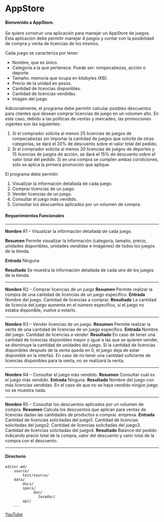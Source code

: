 # AppStore

#### Bienvenido a AppStore.
Se quiere construir una aplicación para manejar un AppStore de juegos. 
Esta aplicación debe permitir manejar 4 juegos y contar con la posibilidad de compra y venta de licencias de los mismos.

Cada juego se caracteriza por tener:

- Nombre, que es único.
- Categoría a la que pertenece. Puede ser: rompecabezas, acción o deporte.
- Tamaño: memoria que ocupa en kilobytes (KB).
- Precio de la unidad en pesos.
- Cantidad de licencias disponibles.
- Cantidad de licencias vendidas.
- Imagen del juego.

Adicionalmente, el programa debe permitir calcular posibles descuentos para clientes que desean comprar licencias de juego en un volumen alto.
En este caso, debido a las políticas de ventas y mercadeo, las promociones vigentes son las siguientes:

1. Si el comprador solicita al menos 25 licencias de juegos de rompecabezas sin importar la cantidad de juegos que solicite de otras categorías,
se dará el 20% de descuento sobre el valor total del pedido.
2. Si el comprador solicita al menos 20 licencias de juegos de deportes y 15 licencias de juegos de acción, 
se dará el 15% de descuento sobre el valor total del pedido.
Si en una compra se cumplen ambas condiciones, sólo se aplica la primera promoción que aplique.

El programa debe permitir:

1. Visualizar la información detallada de cada juego.
2. Comprar licencias de un juego.
3. Vender licencias de un juego.
4. Consultar el juego más vendido.
5. Consultar los descuentos aplicados por un volumen de compra.


#### Requerimientos Funcionales
------------------------------------------------------------------------------------------------------
**Nombre** 
R1 – Visualizar la información detallada de cada juego.

**Resumen**
Permite visualizar la información (categoría, tamaño, precio, 
unidades disponibles, unidades vendidas e imágenes) de todos los juegos de la tienda.

**Entrada**
Ninguna

**Resultado** 
Se muestra la información detallada de cada uno de los juegos de la tienda.

------------------------------------------------------------------------------------------------------
**Nombre** R2 – Comprar licencias de un juego
**Resumen** Permite realizar la compra de una cantidad de licencias de un juego específico.
**Entrada**
Nombre del juego.
Cantidad de licencias a comprar.
**Resultado** La cantidad de licencia del juego aumenta en el número específico,
sí el juego no estaba disponible, vuelve a estarlo.

------------------------------------------------------------------------------------------------------
**Nombre** R3 – Vender licencias de un juego.
**Resumen** Permite realizar la venta de una cantidad de licencias de un juego específico.
**Entrada**
Nombre del juego.
Cantidad de licencias a vender.
**Resultado** En caso de tener una cantidad de licencias disponibles mayor o igual a las que se quieren vender,
se disminuye la cantidad de unidades del juego. Si la cantidad de licencias disponibles después de la venta queda en 0, 
el juego deja de estar disponible en la interfaz.
En caso de no tener una cantidad suficiente de licencias disponibles para la venta, no se realizará la venta.


------------------------------------------------------------------------------------------------------
**Nombre** R4 – Consultar el juego más vendido.
**Resumen**
Consultar cuál es el juego más vendido.
**Entrada**
Ninguna.
**Resultado** Nombre del juego con más licencias vendidas.
En el caso de que no se haya vendido ningún juego no se muestra nada.


------------------------------------------------------------------------------------------------------
**Nombre**
R5 – Consultar los descuentos aplicados por un volumen de compra.
**Resumen**
Calcula los descuentos que aplican para ventas de licencias dadas las cantidades de productos a comprar.
empresa. 
**Entrada**
Cantidad de licencias solicitadas del juego1.
Cantidad de licencias solicitadas del juego2.
Cantidad de licencias solicitadas del juego3.
Cantidad de licencias solicitadas del juego4.
**Resultado** Balance del pedido indicando precio total de la compra, valor del descuento y valor total de la compra con el descuento.


------------------------------------------------------------------------------------------------------

#### Directorio
    editor.md/
       	source/
            test/source/
       	data/
        	docs/
            specs/
                 doc/
                   Javadoc/
            api/
        ...
  [YouTube](https://www.youtube.com/user/MrDionicios/videos "youtube")      
